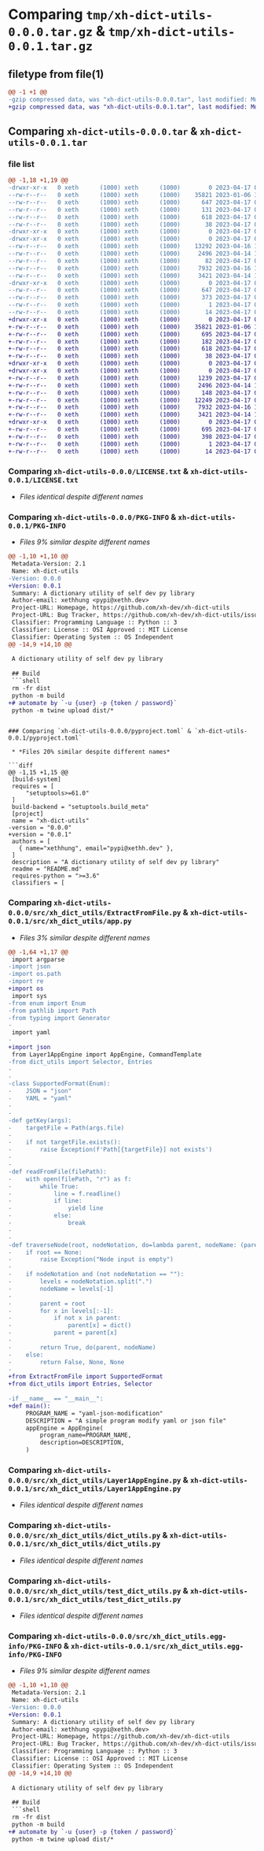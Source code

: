# Comparing `tmp/xh-dict-utils-0.0.0.tar.gz` & `tmp/xh-dict-utils-0.0.1.tar.gz`

## filetype from file(1)

```diff
@@ -1 +1 @@
-gzip compressed data, was "xh-dict-utils-0.0.0.tar", last modified: Mon Apr 17 00:48:15 2023, max compression
+gzip compressed data, was "xh-dict-utils-0.0.1.tar", last modified: Mon Apr 17 03:23:01 2023, max compression
```

## Comparing `xh-dict-utils-0.0.0.tar` & `xh-dict-utils-0.0.1.tar`

### file list

```diff
@@ -1,18 +1,19 @@
-drwxr-xr-x   0 xeth      (1000) xeth      (1000)        0 2023-04-17 00:48:15.080500 xh-dict-utils-0.0.0/
--rw-r--r--   0 xeth      (1000) xeth      (1000)    35821 2023-01-06 15:42:35.000000 xh-dict-utils-0.0.0/LICENSE.txt
--rw-r--r--   0 xeth      (1000) xeth      (1000)      647 2023-04-17 00:48:15.080500 xh-dict-utils-0.0.0/PKG-INFO
--rw-r--r--   0 xeth      (1000) xeth      (1000)      131 2023-04-17 00:37:07.000000 xh-dict-utils-0.0.0/README.md
--rw-r--r--   0 xeth      (1000) xeth      (1000)      618 2023-04-17 00:37:08.000000 xh-dict-utils-0.0.0/pyproject.toml
--rw-r--r--   0 xeth      (1000) xeth      (1000)       38 2023-04-17 00:48:15.080500 xh-dict-utils-0.0.0/setup.cfg
-drwxr-xr-x   0 xeth      (1000) xeth      (1000)        0 2023-04-17 00:48:15.080500 xh-dict-utils-0.0.0/src/
-drwxr-xr-x   0 xeth      (1000) xeth      (1000)        0 2023-04-17 00:48:15.080500 xh-dict-utils-0.0.0/src/xh_dict_utils/
--rw-r--r--   0 xeth      (1000) xeth      (1000)    13292 2023-04-16 18:40:24.000000 xh-dict-utils-0.0.0/src/xh_dict_utils/ExtractFromFile.py
--rw-r--r--   0 xeth      (1000) xeth      (1000)     2496 2023-04-14 17:21:56.000000 xh-dict-utils-0.0.0/src/xh_dict_utils/Layer1AppEngine.py
--rw-r--r--   0 xeth      (1000) xeth      (1000)       82 2023-04-17 00:46:25.000000 xh-dict-utils-0.0.0/src/xh_dict_utils/__init__.py
--rw-r--r--   0 xeth      (1000) xeth      (1000)     7932 2023-04-16 18:56:47.000000 xh-dict-utils-0.0.0/src/xh_dict_utils/dict_utils.py
--rw-r--r--   0 xeth      (1000) xeth      (1000)     3421 2023-04-14 13:39:15.000000 xh-dict-utils-0.0.0/src/xh_dict_utils/test_dict_utils.py
-drwxr-xr-x   0 xeth      (1000) xeth      (1000)        0 2023-04-17 00:48:15.080500 xh-dict-utils-0.0.0/src/xh_dict_utils.egg-info/
--rw-r--r--   0 xeth      (1000) xeth      (1000)      647 2023-04-17 00:48:15.000000 xh-dict-utils-0.0.0/src/xh_dict_utils.egg-info/PKG-INFO
--rw-r--r--   0 xeth      (1000) xeth      (1000)      373 2023-04-17 00:48:15.000000 xh-dict-utils-0.0.0/src/xh_dict_utils.egg-info/SOURCES.txt
--rw-r--r--   0 xeth      (1000) xeth      (1000)        1 2023-04-17 00:48:15.000000 xh-dict-utils-0.0.0/src/xh_dict_utils.egg-info/dependency_links.txt
--rw-r--r--   0 xeth      (1000) xeth      (1000)       14 2023-04-17 00:48:15.000000 xh-dict-utils-0.0.0/src/xh_dict_utils.egg-info/top_level.txt
+drwxr-xr-x   0 xeth      (1000) xeth      (1000)        0 2023-04-17 03:23:01.768840 xh-dict-utils-0.0.1/
+-rw-r--r--   0 xeth      (1000) xeth      (1000)    35821 2023-01-06 15:42:35.000000 xh-dict-utils-0.0.1/LICENSE.txt
+-rw-r--r--   0 xeth      (1000) xeth      (1000)      695 2023-04-17 03:23:01.768840 xh-dict-utils-0.0.1/PKG-INFO
+-rw-r--r--   0 xeth      (1000) xeth      (1000)      182 2023-04-17 03:22:34.000000 xh-dict-utils-0.0.1/README.md
+-rw-r--r--   0 xeth      (1000) xeth      (1000)      618 2023-04-17 03:22:34.000000 xh-dict-utils-0.0.1/pyproject.toml
+-rw-r--r--   0 xeth      (1000) xeth      (1000)       38 2023-04-17 03:23:01.768840 xh-dict-utils-0.0.1/setup.cfg
+drwxr-xr-x   0 xeth      (1000) xeth      (1000)        0 2023-04-17 03:23:01.768840 xh-dict-utils-0.0.1/src/
+drwxr-xr-x   0 xeth      (1000) xeth      (1000)        0 2023-04-17 03:23:01.768840 xh-dict-utils-0.0.1/src/xh_dict_utils/
+-rw-r--r--   0 xeth      (1000) xeth      (1000)     1239 2023-04-17 00:54:01.000000 xh-dict-utils-0.0.1/src/xh_dict_utils/ExtractFromFile.py
+-rw-r--r--   0 xeth      (1000) xeth      (1000)     2496 2023-04-14 17:21:56.000000 xh-dict-utils-0.0.1/src/xh_dict_utils/Layer1AppEngine.py
+-rw-r--r--   0 xeth      (1000) xeth      (1000)      148 2023-04-17 00:54:01.000000 xh-dict-utils-0.0.1/src/xh_dict_utils/__init__.py
+-rw-r--r--   0 xeth      (1000) xeth      (1000)    12249 2023-04-17 00:54:01.000000 xh-dict-utils-0.0.1/src/xh_dict_utils/app.py
+-rw-r--r--   0 xeth      (1000) xeth      (1000)     7932 2023-04-16 18:56:47.000000 xh-dict-utils-0.0.1/src/xh_dict_utils/dict_utils.py
+-rw-r--r--   0 xeth      (1000) xeth      (1000)     3421 2023-04-14 13:39:15.000000 xh-dict-utils-0.0.1/src/xh_dict_utils/test_dict_utils.py
+drwxr-xr-x   0 xeth      (1000) xeth      (1000)        0 2023-04-17 03:23:01.768840 xh-dict-utils-0.0.1/src/xh_dict_utils.egg-info/
+-rw-r--r--   0 xeth      (1000) xeth      (1000)      695 2023-04-17 03:23:01.000000 xh-dict-utils-0.0.1/src/xh_dict_utils.egg-info/PKG-INFO
+-rw-r--r--   0 xeth      (1000) xeth      (1000)      398 2023-04-17 03:23:01.000000 xh-dict-utils-0.0.1/src/xh_dict_utils.egg-info/SOURCES.txt
+-rw-r--r--   0 xeth      (1000) xeth      (1000)        1 2023-04-17 03:23:01.000000 xh-dict-utils-0.0.1/src/xh_dict_utils.egg-info/dependency_links.txt
+-rw-r--r--   0 xeth      (1000) xeth      (1000)       14 2023-04-17 03:23:01.000000 xh-dict-utils-0.0.1/src/xh_dict_utils.egg-info/top_level.txt
```

### Comparing `xh-dict-utils-0.0.0/LICENSE.txt` & `xh-dict-utils-0.0.1/LICENSE.txt`

 * *Files identical despite different names*

### Comparing `xh-dict-utils-0.0.0/PKG-INFO` & `xh-dict-utils-0.0.1/PKG-INFO`

 * *Files 9% similar despite different names*

```diff
@@ -1,10 +1,10 @@
 Metadata-Version: 2.1
 Name: xh-dict-utils
-Version: 0.0.0
+Version: 0.0.1
 Summary: A dictionary utility of self dev py library
 Author-email: xethhung <pypi@xethh.dev>
 Project-URL: Homepage, https://github.com/xh-dev/xh-dict-utils
 Project-URL: Bug Tracker, https://github.com/xh-dev/xh-dict-utils/issues
 Classifier: Programming Language :: Python :: 3
 Classifier: License :: OSI Approved :: MIT License
 Classifier: Operating System :: OS Independent
@@ -14,9 +14,10 @@
 
 A dictionary utility of self dev py library
 
 ## Build
 ```shell
 rm -fr dist
 python -m build
+# automate by `-u {user} -p {token / password}`
 python -m twine upload dist/*
 ```
```

### Comparing `xh-dict-utils-0.0.0/pyproject.toml` & `xh-dict-utils-0.0.1/pyproject.toml`

 * *Files 20% similar despite different names*

```diff
@@ -1,15 +1,15 @@
 [build-system]
 requires = [
     "setuptools>=61.0"
 ]
 build-backend = "setuptools.build_meta"
 [project]
 name = "xh-dict-utils"
-version = "0.0.0"
+version = "0.0.1"
 authors = [
   { name="xethhung", email="pypi@xethh.dev" },
 ]
 description = "A dictionary utility of self dev py library"
 readme = "README.md"
 requires-python = ">=3.6"
 classifiers = [
```

### Comparing `xh-dict-utils-0.0.0/src/xh_dict_utils/ExtractFromFile.py` & `xh-dict-utils-0.0.1/src/xh_dict_utils/app.py`

 * *Files 3% similar despite different names*

```diff
@@ -1,64 +1,17 @@
 import argparse
-import json
-import os.path
-import re
+import os
 import sys
-from enum import Enum
-from pathlib import Path
-from typing import Generator
-
 import yaml
-
+import json
 from Layer1AppEngine import AppEngine, CommandTemplate
-from dict_utils import Selector, Entries
-
-
-class SupportedFormat(Enum):
-    JSON = "json"
-    YAML = "yaml"
-
-
-def getKey(args):
-    targetFile = Path(args.file)
-
-    if not targetFile.exists():
-        raise Exception(f'Path[{targetFile}] not exists')
-
-
-def readFromFile(filePath):
-    with open(filePath, "r") as f:
-        while True:
-            line = f.readline()
-            if line:
-                yield line
-            else:
-                break
-
-
-def traverseNode(root, nodeNotation, do=lambda parent, nodeName: (parent, nodeName)):
-    if root == None:
-        raise Exception("Node input is empty")
-
-    if nodeNotation and (not nodeNotation == ""):
-        levels = nodeNotation.split(".")
-        nodeName = levels[-1]
-
-        parent = root
-        for x in levels[:-1]:
-            if not x in parent:
-                parent[x] = dict()
-            parent = parent[x]
-
-        return True, do(parent, nodeName)
-    else:
-        return False, None, None
-
+from ExtractFromFile import SupportedFormat
+from dict_utils import Entries, Selector
 
-if __name__ == "__main__":
+def main():
     PROGRAM_NAME = "yaml-json-modification"
     DESCRIPTION = "A simple program modify yaml or json file"
     appEngine = AppEngine(
         program_name=PROGRAM_NAME,
         description=DESCRIPTION,
     )
```

### Comparing `xh-dict-utils-0.0.0/src/xh_dict_utils/Layer1AppEngine.py` & `xh-dict-utils-0.0.1/src/xh_dict_utils/Layer1AppEngine.py`

 * *Files identical despite different names*

### Comparing `xh-dict-utils-0.0.0/src/xh_dict_utils/dict_utils.py` & `xh-dict-utils-0.0.1/src/xh_dict_utils/dict_utils.py`

 * *Files identical despite different names*

### Comparing `xh-dict-utils-0.0.0/src/xh_dict_utils/test_dict_utils.py` & `xh-dict-utils-0.0.1/src/xh_dict_utils/test_dict_utils.py`

 * *Files identical despite different names*

### Comparing `xh-dict-utils-0.0.0/src/xh_dict_utils.egg-info/PKG-INFO` & `xh-dict-utils-0.0.1/src/xh_dict_utils.egg-info/PKG-INFO`

 * *Files 9% similar despite different names*

```diff
@@ -1,10 +1,10 @@
 Metadata-Version: 2.1
 Name: xh-dict-utils
-Version: 0.0.0
+Version: 0.0.1
 Summary: A dictionary utility of self dev py library
 Author-email: xethhung <pypi@xethh.dev>
 Project-URL: Homepage, https://github.com/xh-dev/xh-dict-utils
 Project-URL: Bug Tracker, https://github.com/xh-dev/xh-dict-utils/issues
 Classifier: Programming Language :: Python :: 3
 Classifier: License :: OSI Approved :: MIT License
 Classifier: Operating System :: OS Independent
@@ -14,9 +14,10 @@
 
 A dictionary utility of self dev py library
 
 ## Build
 ```shell
 rm -fr dist
 python -m build
+# automate by `-u {user} -p {token / password}`
 python -m twine upload dist/*
 ```
```

